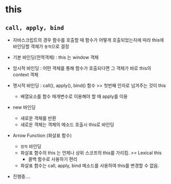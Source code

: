 # this 
## `call, apply, bind`

* 자바스크립트의 경우 함수를 호출할 때 함수가 어떻게 호출되었는지에 따라 this에 바인딩할 객체가 `동적`으로 결정
  
* 기본 바인딩(전역객체) : this 는 window 객체
* 암시적 바인딩 : 어떤 객체를 통해 함수가 호출되다면 그 객체가 바로 this의 context 객체
* 명시적 바인딩 : call(), apply(), bind() 함수 >> 첫번째 인자로 넘겨주는 것이 this 
  * 배열요소를 함수 매개변수로 이용해야 할 때 apply를 이용
* new 바인딩
  * 새로운 객체를 반환
  * 새로운 객체는 객체의 메소드 호출시 this로 바인딩
* Arrow Function (화살표 함수)
  * `정적` 바인딩
  * 화살표 함수의 this 는 언제나 상위 스코프의 this를 가리킴. >> Lexical this
    * 콜백 함수로 사용하기 편리
  * 화살표 함수는 call, apply, bind 메소드를 사용하여 this를 변경할 수 없음.



* 진행중....
